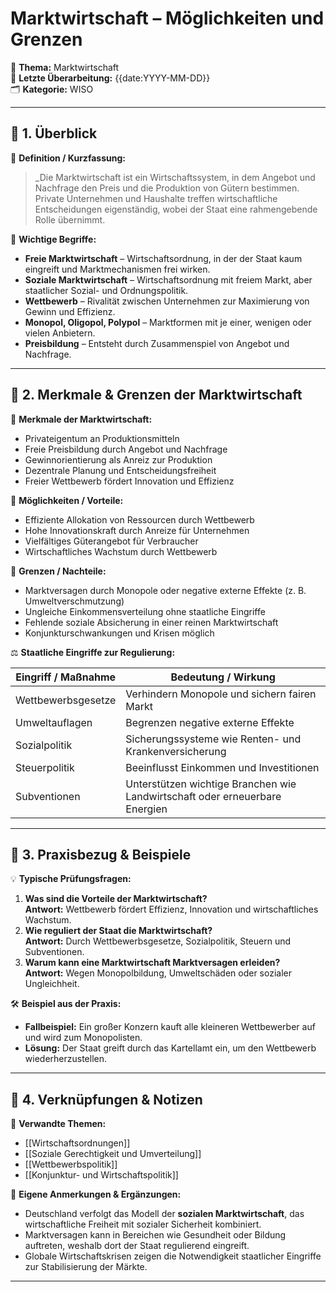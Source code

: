 # Marktwirtschaft – Möglichkeiten und Grenzen

📌 **Thema:** Marktwirtschaft  
📅 **Letzte Überarbeitung:** {{date:YYYY-MM-DD}}  
🗂 **Kategorie:** WISO

---

## 🔹 1. Überblick

📖 **Definition / Kurzfassung:**

> _Die Marktwirtschaft ist ein Wirtschaftssystem, in dem Angebot und Nachfrage den Preis und die Produktion von Gütern bestimmen. Private Unternehmen und Haushalte treffen wirtschaftliche Entscheidungen eigenständig, wobei der Staat eine rahmengebende Rolle übernimmt.

🔑 **Wichtige Begriffe:**

- **Freie Marktwirtschaft** – Wirtschaftsordnung, in der der Staat kaum eingreift und Marktmechanismen frei wirken.
- **Soziale Marktwirtschaft** – Wirtschaftsordnung mit freiem Markt, aber staatlicher Sozial- und Ordnungspolitik.
- **Wettbewerb** – Rivalität zwischen Unternehmen zur Maximierung von Gewinn und Effizienz.
- **Monopol, Oligopol, Polypol** – Marktformen mit je einer, wenigen oder vielen Anbietern.
- **Preisbildung** – Entsteht durch Zusammenspiel von Angebot und Nachfrage.

---

## 🔹 2. Merkmale & Grenzen der Marktwirtschaft

📜 **Merkmale der Marktwirtschaft:**

- Privateigentum an Produktionsmitteln
- Freie Preisbildung durch Angebot und Nachfrage
- Gewinnorientierung als Anreiz zur Produktion
- Dezentrale Planung und Entscheidungsfreiheit
- Freier Wettbewerb fördert Innovation und Effizienz

📜 **Möglichkeiten / Vorteile:**

- Effiziente Allokation von Ressourcen durch Wettbewerb
- Hohe Innovationskraft durch Anreize für Unternehmen
- Vielfältiges Güterangebot für Verbraucher
- Wirtschaftliches Wachstum durch Wettbewerb

📜 **Grenzen / Nachteile:**

- Marktversagen durch Monopole oder negative externe Effekte (z. B. Umweltverschmutzung)
- Ungleiche Einkommensverteilung ohne staatliche Eingriffe
- Fehlende soziale Absicherung in einer reinen Marktwirtschaft
- Konjunkturschwankungen und Krisen möglich

⚖️ **Staatliche Eingriffe zur Regulierung:**

|Eingriff / Maßnahme|Bedeutung / Wirkung|
|---|---|
|Wettbewerbsgesetze|Verhindern Monopole und sichern fairen Markt|
|Umweltauflagen|Begrenzen negative externe Effekte|
|Sozialpolitik|Sicherungssysteme wie Renten- und Krankenversicherung|
|Steuerpolitik|Beeinflusst Einkommen und Investitionen|
|Subventionen|Unterstützen wichtige Branchen wie Landwirtschaft oder erneuerbare Energien|

---

## 🔹 3. Praxisbezug & Beispiele

💡 **Typische Prüfungsfragen:**

1. **Was sind die Vorteile der Marktwirtschaft?**  
    **Antwort:** Wettbewerb fördert Effizienz, Innovation und wirtschaftliches Wachstum.
2. **Wie reguliert der Staat die Marktwirtschaft?**  
    **Antwort:** Durch Wettbewerbsgesetze, Sozialpolitik, Steuern und Subventionen.
3. **Warum kann eine Marktwirtschaft Marktversagen erleiden?**  
    **Antwort:** Wegen Monopolbildung, Umweltschäden oder sozialer Ungleichheit.

🛠 **Beispiel aus der Praxis:**

- **Fallbeispiel:** Ein großer Konzern kauft alle kleineren Wettbewerber auf und wird zum Monopolisten.
- **Lösung:** Der Staat greift durch das Kartellamt ein, um den Wettbewerb wiederherzustellen.

---

## 🔹 4. Verknüpfungen & Notizen

🔗 **Verwandte Themen:**

- [[Wirtschaftsordnungen]]
- [[Soziale Gerechtigkeit und Umverteilung]]
- [[Wettbewerbspolitik]]
- [[Konjunktur- und Wirtschaftspolitik]]

📝 **Eigene Anmerkungen & Ergänzungen:**

- Deutschland verfolgt das Modell der **sozialen Marktwirtschaft**, das wirtschaftliche Freiheit mit sozialer Sicherheit kombiniert.
- Marktversagen kann in Bereichen wie Gesundheit oder Bildung auftreten, weshalb dort der Staat regulierend eingreift.
- Globale Wirtschaftskrisen zeigen die Notwendigkeit staatlicher Eingriffe zur Stabilisierung der Märkte.

---